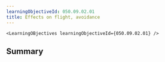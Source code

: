 ```yaml
---
learningObjectiveId: 050.09.02.01
title: Effects on flight, avoidance
---
```


```tsx eval
<LearningOBjectives learningObjectiveId={050.09.02.01} />
```

## Summary
